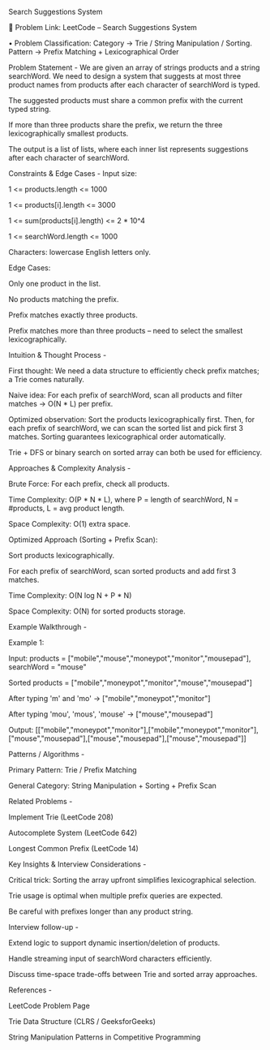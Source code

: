 Search Suggestions System

🔗 Problem Link: LeetCode – Search Suggestions System

• Problem Classification: Category → Trie / String Manipulation / Sorting. Pattern → Prefix Matching + Lexicographical Order

Problem Statement -
We are given an array of strings products and a string searchWord. We need to design a system that suggests at most three product names from products after each character of searchWord is typed.

The suggested products must share a common prefix with the current typed string.

If more than three products share the prefix, we return the three lexicographically smallest products.

The output is a list of lists, where each inner list represents suggestions after each character of searchWord.

Constraints & Edge Cases -
Input size:

1 <= products.length <= 1000

1 <= products[i].length <= 3000

1 <= sum(products[i].length) <= 2 * 10^4

1 <= searchWord.length <= 1000

Characters: lowercase English letters only.

Edge Cases:

Only one product in the list.

No products matching the prefix.

Prefix matches exactly three products.

Prefix matches more than three products – need to select the smallest lexicographically.

Intuition & Thought Process -

First thought: We need a data structure to efficiently check prefix matches; a Trie comes naturally.

Naive idea: For each prefix of searchWord, scan all products and filter matches → O(N * L) per prefix.

Optimized observation: Sort the products lexicographically first. Then, for each prefix of searchWord, we can scan the sorted list and pick first 3 matches. Sorting guarantees lexicographical order automatically.

Trie + DFS or binary search on sorted array can both be used for efficiency.

Approaches & Complexity Analysis -

Brute Force: For each prefix, check all products.

Time Complexity: O(P * N * L), where P = length of searchWord, N = #products, L = avg product length.

Space Complexity: O(1) extra space.

Optimized Approach (Sorting + Prefix Scan):

Sort products lexicographically.

For each prefix of searchWord, scan sorted products and add first 3 matches.

Time Complexity: O(N log N + P * N)

Space Complexity: O(N) for sorted products storage.

Example Walkthrough -

Example 1:

Input: products = ["mobile","mouse","moneypot","monitor","mousepad"], searchWord = "mouse"

Sorted products = ["mobile","moneypot","monitor","mouse","mousepad"]

After typing 'm' and 'mo' → ["mobile","moneypot","monitor"]

After typing 'mou', 'mous', 'mouse' → ["mouse","mousepad"]

Output: [["mobile","moneypot","monitor"],["mobile","moneypot","monitor"],["mouse","mousepad"],["mouse","mousepad"],["mouse","mousepad"]]

Patterns / Algorithms -

Primary Pattern: Trie / Prefix Matching

General Category: String Manipulation + Sorting + Prefix Scan

Related Problems -

Implement Trie (LeetCode 208)

Autocomplete System (LeetCode 642)

Longest Common Prefix (LeetCode 14)

Key Insights & Interview Considerations -

Critical trick: Sorting the array upfront simplifies lexicographical selection.

Trie usage is optimal when multiple prefix queries are expected.

Be careful with prefixes longer than any product string.

Interview follow-up -

Extend logic to support dynamic insertion/deletion of products.

Handle streaming input of searchWord characters efficiently.

Discuss time-space trade-offs between Trie and sorted array approaches.

References -

LeetCode Problem Page

Trie Data Structure (CLRS / GeeksforGeeks)

String Manipulation Patterns in Competitive Programming